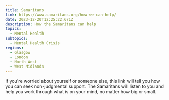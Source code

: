 ```yaml
---
title: Samaritans
link: https://www.samaritans.org/how-we-can-help/
date: 2023-12-20T12:25:22.671Z
description: How the Samaritans can help
topics:
  - Mental Health
subtopics:
  - Mental Health Crisis
regions:
  - Glasgow
  - London
  - North West
  - West Midlands
---
```


If you're worried about yourself or someone else, this link will tell you how you can seek non-judgmental support. The Samaritans will listen to you and help you work through what is on your mind, no matter how big or small.
